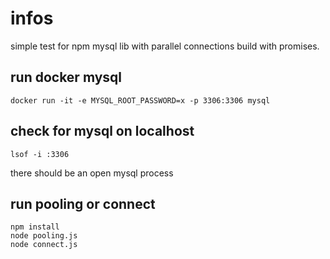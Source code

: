# infos

simple test for npm mysql lib with parallel connections build with promises.

## run docker mysql

```
docker run -it -e MYSQL_ROOT_PASSWORD=x -p 3306:3306 mysql
```

## check for mysql on localhost

```
lsof -i :3306
```

there should be an open mysql process

## run pooling or connect

```
npm install
node pooling.js
node connect.js
```